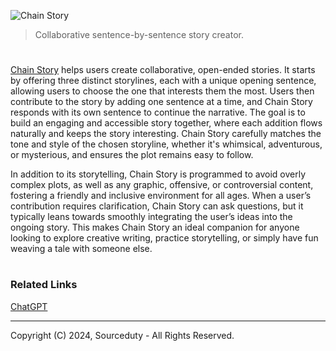 ![Chain Story](https://github.com/sourceduty/Chain_Story/assets/123030236/5aade2d7-0c80-4ea0-841c-498c6e8be9b3)

> Collaborative sentence-by-sentence story creator.

#

[Chain Story](https://chat.openai.com/g/g-azMoj9cY6-chain-story) helps users create collaborative, open-ended stories. It starts by offering three distinct storylines, each with a unique opening sentence, allowing users to choose the one that interests them the most. Users then contribute to the story by adding one sentence at a time, and Chain Story responds with its own sentence to continue the narrative. The goal is to build an engaging and accessible story together, where each addition flows naturally and keeps the story interesting. Chain Story carefully matches the tone and style of the chosen storyline, whether it's whimsical, adventurous, or mysterious, and ensures the plot remains easy to follow.

In addition to its storytelling, Chain Story is programmed to avoid overly complex plots, as well as any graphic, offensive, or controversial content, fostering a friendly and inclusive environment for all ages. When a user’s contribution requires clarification, Chain Story can ask questions, but it typically leans towards smoothly integrating the user’s ideas into the ongoing story. This makes Chain Story an ideal companion for anyone looking to explore creative writing, practice storytelling, or simply have fun weaving a tale with someone else.

#
### Related Links

[ChatGPT](https://github.com/sourceduty/ChatGPT)

***
Copyright (C) 2024, Sourceduty - All Rights Reserved.
